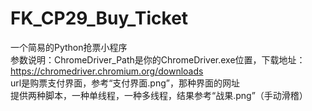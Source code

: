 # FK_CP29_Buy_Ticket
一个简易的Python抢票小程序</br>
参数说明：ChromeDriver_Path是你的ChromeDriver.exe位置，下载地址：https://chromedriver.chromium.org/downloads </br>
url是购票支付界面，参考“支付界面.png”，那种界面的网址 </br>
提供两种脚本，一种单线程，一种多线程，结果参考“战果.png”（手动滑稽）</br>
